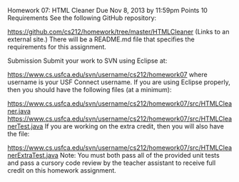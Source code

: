 Homework 07: HTML Cleaner
Due Nov 8, 2013 by 11:59pm  Points 10
Requirements
See the following GitHub repository:

https://github.com/cs212/homework/tree/master/HTMLCleaner (Links to an external site.)
There will be a README.md file that specifies the requirements for this assignment.

Submission
Submit your work to SVN using Eclipse at:

https://www.cs.usfca.edu/svn/username/cs212/homework07
where username is your USF Connect username. If you are using Eclipse properly, then you should have the following files (at a minimum):

 https://www.cs.usfca.edu/svn/username/cs212/homework07/src/HTMLCleaner.java
https://www.cs.usfca.edu/svn/username/cs212/homework07/src/HTMLCleanerTest.java
If you are working on the extra credit, then you will also have the file:

https://www.cs.usfca.edu/svn/username/cs212/homework07/src/HTMLCleanerExtraTest.java
Note: You must both pass all of the provided unit tests and pass a cursory code review by the teacher assistant to receive full credit on this homework assignment.
